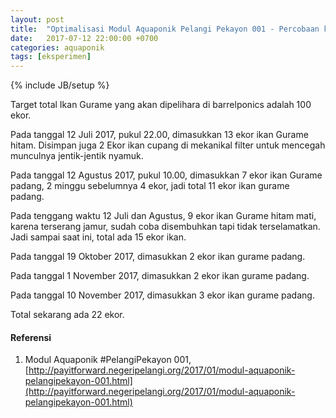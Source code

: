 ```yaml
---
layout: post
title:  "Optimalisasi Modul Aquaponik Pelangi Pekayon 001 - Percobaan ke 2"
date:   2017-07-12 22:00:00 +0700
categories: aquaponik
tags: [eksperimen]
---
```


{% include JB/setup %}

Target total Ikan Gurame yang akan dipelihara di barrelponics adalah 100 ekor.

<!--more-->

Pada  tanggal 12 Juli 2017, pukul 22.00, dimasukkan 13 ekor ikan Gurame hitam.
Disimpan juga 2 Ekor ikan cupang di mekanikal filter untuk mencegah munculnya
jentik-jentik nyamuk.

Pada  tanggal 12 Agustus 2017, pukul 10.00, dimasukkan 7 ekor ikan Gurame padang,
2 minggu sebelumnya 4 ekor, jadi total 11 ekor ikan gurame padang.

Pada tenggang waktu 12 Juli dan Agustus, 9 ekor ikan Gurame hitam mati, karena
terserang jamur, sudah coba disembuhkan tapi tidak terselamatkan. Jadi sampai saat ini,
total ada 15 ekor ikan.

Pada tanggal 19 Oktober 2017, dimasukkan 2 ekor ikan gurame padang. 

Pada tanggal 1 November 2017, dimasukkan 2 ekor ikan gurame padang. 

Pada tanggal 10 November 2017, dimasukkan 3 ekor ikan gurame padang. 

Total sekarang ada 22 ekor.

#### Referensi
1. Modul Aquaponik #PelangiPekayon 001, [http://payitforward.negeripelangi.org/2017/01/modul-aquaponik-pelangipekayon-001.html](http://payitforward.negeripelangi.org/2017/01/modul-aquaponik-pelangipekayon-001.html)
